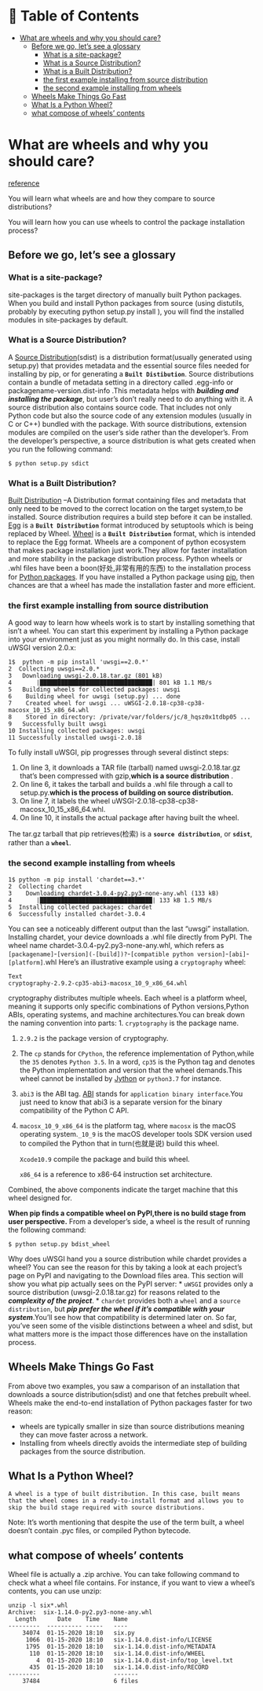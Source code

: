 # 📖 Table of Contents
* [What are wheels and why you should care?](#what-are-wheels-and-why-you-should-care)
  * [Before we go, let’s see a glossary](#before-we-go-lets-see-a-glossary) 
    * [What is a site-package?](#what-is-a-site-package) 
    * [What is a Source Distribution?](#what-is-a-source-distribution)
    * [What is a Built Distribution?](#what-is-a-built-distribution)
    * [the first example installing from source distribution](#the-first-example-installing-from-source-distribution)
    * [the second example installing from wheels](#the-second-example-installing-from-wheels)
  * [Wheels Make Things Go Fast](#wheels-make-things-go-fast)
  * [What Is a Python Wheel?](#what-is-a-python-wheel)
  * [what compose of wheels’ contents](#what-compose-of-wheels-contents)

# What are wheels and why you should care?

[reference](https://realpython.com/python-wheels/)

You will learn what wheels are and how they compare to source distributions?

You will learn how you can use wheels to control the package installation process?

## Before we go, let’s see a glossary

### What is a site-package?

site-packages is the target directory of manually built Python packages. When you build and install Python packages from source (using distutils, probably by executing python setup.py install ), you will find the installed modules in site-packages by default.

### What is a Source Distribution?

A [Source Distribution](https://packaging.python.org/glossary/#term-source-distribution-or-sdist)(sdist) is a distribution format(usually generated using setup.py) that provides metadata and the essential source files needed for installing by pip, or for generating a **`Built Distibution`**. Source distributions contain a bundle of metadata setting in a directory called .egg-info or packagename-version.dist-info .This metadata helps with ***building and installing the package***, but user’s don’t really need to do anything with it. A source distribution also contains source code. That includes not only Python code but also the source code of any extension modules (usually in C or C++) bundled with the package. With source distributions, extension modules are compiled on the user’s side rather than the developer’s. From the developer’s perspective, a source distribution is what gets created when you run the following command:

```shell script 
$ python setup.py sdict
```

### What is a Built Distribution?

[Built Distribution](https://packaging.python.org/glossary/#term-Built-Distribution) –A Distribution format containing files and metadata that only need to be moved to the correct location on the target system,to be installed. Source distribution requires a build step before it can be installed. [Egg](https://packaging.python.org/glossary/#term-Egg) is a **`Built Distribution`** format introduced by setuptools which is being replaced by Wheel. [Wheel](https://packaging.python.org/glossary/#term-Wheel) is a **`Built Distribution`** format, which is intended to replace the Egg format. Wheels are a component of python ecosystem that makes package installation just work.They allow for faster installation and more stability in the package distribution process. Python wheels or .whl files have been a boon(好处,非常有用的东西) to the installation process for [Python packages](https://realpython.com/python-modules-packages/). If you have installed a Python package using [pip](https://realpython.com/what-is-pip/), then chances are that a wheel has made the installation faster and more efficient.

### the first example installing from source distribution

A good way to learn how wheels work is to start by installing something that isn’t a wheel. You can start this experiment by installing a Python package into your environment just as you might normally do. In this case, install uWSGI version 2.0.x:

```
1$  python -m pip install 'uwsgi==2.0.*'
2  Collecting uwsgi==2.0.*
3   Downloading uwsgi-2.0.18.tar.gz (801 kB)
4       |████████████████████████████████| 801 kB 1.1 MB/s
5   Building wheels for collected packages: uwsgi
6    Building wheel for uwsgi (setup.py) ... done
7    Created wheel for uwsgi ... uWSGI-2.0.18-cp38-cp38-macosx_10_15_x86_64.whl
8    Stored in directory: /private/var/folders/jc/8_hqsz0x1tdbp05 ...
9   Successfully built uwsgi
10 Installing collected packages: uwsgi
11 Successfully installed uwsgi-2.0.18
```

To fully install uWSGI, pip progresses through several distinct steps:

1. On line 3, it downloads a TAR file (tarball) named uwsgi-2.0.18.tar.gz that’s been compressed with gzip,**which is a source distribution** .
2. On line 6, it takes the tarball and builds a .whl file through a call to setup.py.**which is the process of building on source distribution.**
3. On line 7, it labels the wheel uWSGI-2.0.18-cp38-cp38-macosx_10_15_x86_64.whl.
4. On line 10, it installs the actual package after having built the wheel.

The tar.gz tarball that pip retrieves(检索) is a **`source distribution`**, or **`sdist`**, rather than a **`wheel`**.

### the second example installing from wheels

```
1$ python -m pip install 'chardet==3.*'
2  Collecting chardet
3    Downloading chardet-3.0.4-py2.py3-none-any.whl (133 kB)
4       |████████████████████████████████| 133 kB 1.5 MB/s
5  Installing collected packages: chardet
6  Successfully installed chardet-3.0.4
```

You can see a noticeably different output than the last “uwsgi” installation. Installing chardet, your device downloads a .whl file directly from PyPI. The wheel name chardet-3.0.4-py2.py3-none-any.whl, which refers as `[packagename]`-`[version](-[build])?`-`[compatible python version]`-`[abi]`-`[platform]`.whl
Here’s an illustrative example using a `cryptography` wheel:

```
Text
cryptography-2.9.2-cp35-abi3-macosx_10_9_x86_64.whl
```

cryptography distributes multiple wheels. Each wheel is a platform wheel, meaning it supports only specific combinations of Python versions,Python ABIs, operating systems, and machine architectures.You can break down the naming convention into parts: 1. `cryptography` is the package name.

1. `2.9.2` is the package version of cryptography.
2. The `cp` stands for `CPython`, the reference implementation of Python,while the `35` denotes `Python 3.5`. In a word, `cp35` is the Python tag and denotes the Python implementation and version that the wheel demands.This wheel cannot be installed by [Jython](https://www.jython.org/) or `python3.7` for instance.
3. `abi3` is the ABI tag. [ABI](https://stackoverflow.com/questions/2171177/what-is-an-application-binary-interface-abi/2456882#2456882) stands for `application binary interface`.You just need to know that abi3 is a separate version for the binary compatibility of the Python C API.
4. `macosx_10_9_x86_64` is the platform tag, where `macosx` is the macOS operating system.`_10_9` is the macOS developer tools SDK version used to compiled the Python that in turn(也就是说) build this wheel.
    
    `Xcode10.9` compile the package and build this wheel.
    
    `x86_64` is a reference to x86-64 instruction set architecture.
    

Combined, the above components indicate the target machine that this wheel designed for.

**When pip finds a compatible wheel on PyPI,there is no build stage from user perspective.** From a developer’s side, a wheel is the result of running the following command:

```shell script 
$ python setup.py bdist_wheel
``` 
Why does uWSGI hand you a source distribution while chardet provides a wheel? You can see the reason for this by taking a look at each project’s page on PyPI and navigating to the Download files area. This section will show you what pip actually sees on the PyPI server: * `uWSGI` provides only a source distribution (uwsgi-2.0.18.tar.gz) for reasons related to the ***complexity of the project***. * `chardet` provides both a `wheel` and a `source distribution`, but ***pip prefer the wheel if it’s compatible with your system***.You’ll see how that compatibility is determined later on. So far, you’ve seen some of the visible distinctions between a wheel and sdist, but what matters more is the impact those differences have on the installation process. 
## Wheels Make Things Go Fast

From above two examples, you saw a comparison of an installation that downloads a source distribution(sdist) and one that fetches prebuilt wheel. Wheels make the end-to-end installation of Python packages faster for two reason: 
* wheels are typically smaller in size than source distributions meaning they can move faster across a network. 
* Installing from wheels directly avoids the intermediate step of building packages from the source distribution.
## What Is a Python Wheel?

```
A wheel is a type of built distribution. In this case, built means that the wheel comes in a ready-to-install format and allows you to skip the build stage required with source distributions.
```

Note: It’s worth mentioning that despite the use of the term built, a wheel doesn’t contain .pyc files, or compiled Python bytecode.

## what compose of wheels’ contents

Wheel file is actually a .zip archive. You can take following command to check what a wheel file contains. For instance, if you want to view a wheel’s contents, you can use unzip:

```
unzip -l six*.whl
Archive:  six-1.14.0-py2.py3-none-any.whl
  Length      Date    Time    Name
---------  ---------- -----   ----
    34074  01-15-2020 18:10   six.py
     1066  01-15-2020 18:10   six-1.14.0.dist-info/LICENSE
     1795  01-15-2020 18:10   six-1.14.0.dist-info/METADATA
      110  01-15-2020 18:10   six-1.14.0.dist-info/WHEEL
        4  01-15-2020 18:10   six-1.14.0.dist-info/top_level.txt
      435  01-15-2020 18:10   six-1.14.0.dist-info/RECORD
---------                     -------
    37484                     6 files
```
